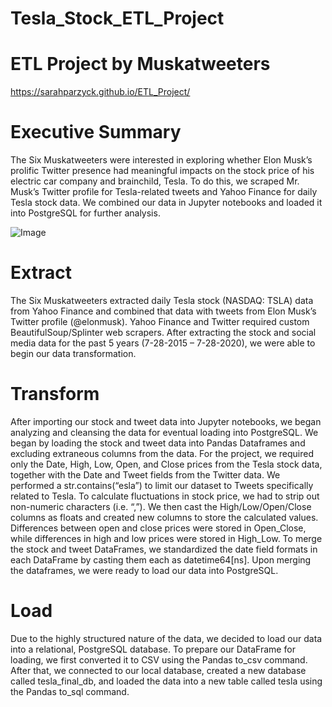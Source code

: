 # Tesla_Stock_ETL_Project

# ETL Project by Muskatweeters
https://sarahparzyck.github.io/ETL_Project/

# Executive Summary
The Six Muskatweeters were interested in exploring whether Elon Musk’s prolific Twitter presence had meaningful impacts on the stock price of his electric car company and brainchild, Tesla. To do this, we scraped Mr. Musk’s Twitter profile for Tesla-related tweets and Yahoo Finance for daily Tesla stock data. We combined our data in Jupyter notebooks and loaded it into PostgreSQL for further analysis.

![Image](Musk_Twitter_backgnd.jpg)

# Extract
The Six Muskatweeters extracted daily Tesla stock (NASDAQ: TSLA) data from Yahoo Finance and combined that data with tweets from Elon Musk’s Twitter profile (@elonmusk). Yahoo Finance and Twitter required custom BeautifulSoup/Splinter web scrapers. After extracting the stock and social media data for the past 5 years (7-28-2015 – 7-28-2020), we were able to begin our data transformation.

# Transform
After importing our stock and tweet data into Jupyter notebooks, we began analyzing and cleansing the data for eventual loading into PostgreSQL.
We began by loading the stock and tweet data into Pandas Dataframes and excluding extraneous columns from the data. For the project, we required only the Date, High, Low, Open, and Close prices from the Tesla stock data, together with the Date and Tweet fields from the Twitter data. We performed a str.contains(“esla”) to limit our dataset to Tweets specifically related to Tesla.
To calculate fluctuations in stock price, we had to strip out non-numeric characters (i.e. “,”). We then cast the High/Low/Open/Close columns as floats and created new columns to store the calculated values. Differences between open and close prices were stored in Open_Close, while differences in high and low prices were stored in High_Low.
To merge the stock and tweet DataFrames, we standardized the date field formats in each DataFrame by casting them each as datetime64[ns]. Upon merging the dataframes, we were ready to load our data into PostgreSQL.

# Load
Due to the highly structured nature of the data, we decided to load our data into a relational, PostgreSQL database. To prepare our DataFrame for loading, we first converted it to CSV using the Pandas to_csv command. After that, we connected to our local database, created a new database called tesla_final_db, and loaded the data into a new table called tesla using the Pandas to_sql command.
